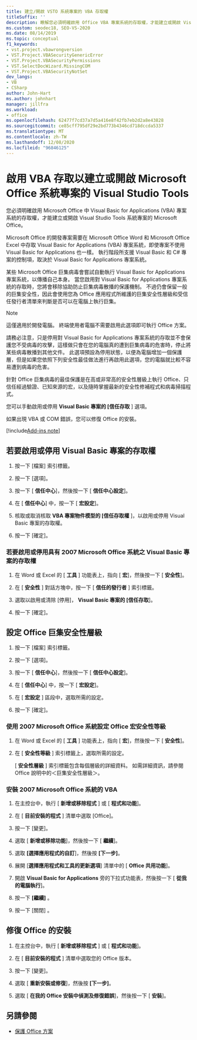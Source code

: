 ```yaml
---
title: 建立/開啟 VSTO 系統專案的 VBA 存取權
titleSuffix: ''
description: 瞭解您必須明確啟用 Office VBA 專案系統的存取權，才能建立或開啟 Visual Studio Tools for Office 系統專案。
ms.custom: seodec18, SEO-VS-2020
ms.date: 08/14/2019
ms.topic: conceptual
f1_keywords:
- vst.project.vbawrongversion
- VST.Project.VBASecurityGenericError
- VST.Project.VBASecurityPermissions
- VST.SelectDocWizard.MissingCOM
- VST.Project.VBASecurityNotSet
dev_langs:
- VB
- CSharp
author: John-Hart
ms.author: johnhart
manager: jillfra
ms.workload:
- office
ms.openlocfilehash: 62477f7cd37a7d5a416e8f42fb7eb2d2a8e43828
ms.sourcegitcommit: ce85cff795df29e2bd773b4346cd718dccda5337
ms.translationtype: MT
ms.contentlocale: zh-TW
ms.lasthandoff: 12/08/2020
ms.locfileid: "96846125"
---
```

# <a name="enable-access-to-vba-to-create-or-open-a-visual-studio-tools-for-the-microsoft-office-system-project"></a>啟用 VBA 存取以建立或開啟 Microsoft Office 系統專案的 Visual Studio Tools

您必須明確啟用 Microsoft Office 中 Visual Basic for Applications (VBA) 專案系統的存取權，才能建立或開啟 Visual Studio Tools 系統專案的 Microsoft Office。

 Microsoft Office 的開發專案需要在 Microsoft Office Word 和 Microsoft Office Excel 中存取 Visual Basic for Applications (VBA) 專案系統，即使專案不使用 Visual Basic for Applications 也一樣。 執行階段所支援 Visual Basic 和 C# 專案的控制項，取決於 Visual Basic for Applications 專案系統。

 某些 Microsoft Office 巨集病毒會嘗試自動執行 Visual Basic for Applications 專案系統，以傳播自己本身。 當您啟用對 Visual Basic for Applications 專案系統的存取時，您將會移除協助防止巨集病毒散播的保護機制。 不過仍會保留一般的巨集安全性，因此會使用您為 Office 應用程式所維護的巨集安全性層級和受信任發行者清單來判斷是否可以在電腦上執行巨集。

> [!NOTE]
> 這僅適用於開發電腦。 終端使用者電腦不需要啟用此選項即可執行 Office 方案。

 請務必注意，只是停用對 Visual Basic for Applications 專案系統的存取並不會保護您不受病毒的攻擊，這樣做只會在您的電腦真的遭到巨集病毒的危害時，停止將某些病毒散播到其他文件。 此選項預設為停用狀態，以便為電腦增加一個保護層，但是如果您依照下列安全性最佳做法進行再啟用此選項，您的電腦就比較不容易遭到病毒的危害。

 針對 Office 巨集病毒的最佳保護是在高或非常高的安全性層級上執行 Office、只信任經過驗證、已知來源的宏，以及隨時掌握最新的安全性修補程式和病毒掃描程式。

 您可以手動啟用或停用 **Visual Basic 專案的 [信任存取** ] 選項。

 如果出現 VBA 或 COM 錯誤，您可以修復 Office 的安裝。

[!include[Add-ins note](includes/addinsnote.md)]

## <a name="to-enable-or-disable-access-to-visual-basic-projects"></a>若要啟用或停用 Visual Basic 專案的存取權

1. 按一下 [檔案]  索引標籤。

2. 按一下 [選項]。

3. 按一下 [ **信任中心**]，然後按一下 [ **信任中心設定**]。

4. 在 [ **信任中心**] 中，按一下 [ **宏設定**]。

5. 核取或取消核取 **VBA 專案物件模型的 [信任存取權** ]，以啟用或停用 Visual Basic 專案的存取權。

6. 按一下 [確定]。

### <a name="to-enable-or-disable-access-to-visual-basic-projects-with-the-2007-microsoft-office-system"></a>若要啟用或停用具有 2007 Microsoft Office 系統之 Visual Basic 專案的存取權

1. 在 Word 或 Excel 的 [ **工具** ] 功能表上，指向 [ **宏**]，然後按一下 [ **安全性**]。

2. 在 [ **安全性** ] 對話方塊中，按一下 [ **信任的發行者** ] 索引標籤。

3. 選取以啟用或清除 [停用]， **Visual Basic 專案的 [信任存取**]。

4. 按一下 [確定]。

## <a name="to-set-your-office-macro-security-level"></a>設定 Office 巨集安全性層級

1. 按一下 [檔案]  索引標籤。

2. 按一下 [選項]。

3. 按一下 [ **信任中心**]，然後按一下 [ **信任中心設定**]。

4. 在 [ **信任中心**] 中，按一下 [ **宏設定**]。

5. 在 [ **宏設定** ] 區段中，選取所需的設定。

6. 按一下 [確定]。

### <a name="to-set-your-office-macro-security-level-with-the-2007-microsoft-office-system"></a>使用 2007 Microsoft Office 系統設定 Office 宏安全性等級

1. 在 Word 或 Excel 的 [ **工具** ] 功能表上，指向 [ **宏**]，然後按一下 [ **安全性**]。

2. 在 [ **安全性等級** ] 索引標籤上，選取所需的設定。

    [ **安全性層級** ] 索引標籤包含每個層級的詳細資料。 如需詳細資訊，請參閱 Office 說明中的＜巨集安全性層級＞。

### <a name="to-install-vba-with-the-2007-microsoft-office-system"></a>安裝 2007 Microsoft Office 系統的 VBA

1. 在主控台中，執行 [ **新增或移除程式** ] 或 [ **程式和功能**]。

2. 在 [ **目前安裝的程式** ] 清單中選取 [Office]。

3. 按一下 [變更]。

4. 選取 [ **新增或移除功能**]，然後按一下 [ **繼續**]。

5. 選取 **[選擇應用程式的自訂**]，然後按 **[下一步]**。

6. 展開 [**選擇應用程式和工具的更新選項**] 清單中的 [ **Office 共用功能**]。

7. 開啟 **Visual Basic for Applications** 旁的下拉式功能表，然後按一下 [ **從我的電腦執行**]。

8. 按一下 **[繼續]** 。

9. 按一下 [關閉]  。

## <a name="to-repair-your-installation-of-office"></a>修復 Office 的安裝

1. 在主控台中，執行 [ **新增或移除程式** ] 或 [ **程式和功能**]。

2. 在 [ **目前安裝的程式** ] 清單中選取您的 Office 版本。

3. 按一下 [變更]。

4. 選取 [ **重新安裝或修復**]，然後按 **[下一步]**。

5. 選取 [ **在我的 Office 安裝中偵測及修復錯誤**]，然後按一下 [ **安裝**]。

## <a name="see-also"></a>另請參閱
- [保護 Office 方案](../vsto/securing-office-solutions.md)
